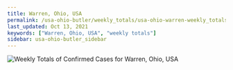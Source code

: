 ```yaml
---
title: Warren, Ohio, USA
permalink: /usa-ohio-butler/weekly_totals/usa-ohio-warren-weekly_totals.html
last_updated: Oct 13, 2021
keywords: ["Warren, Ohio, USA", "weekly totals"]
sidebar: usa-ohio-butler_sidebar
---
```


![Weekly Totals of Confirmed Cases for Warren, Ohio, USA](/covid_tracker/images/graphs/usa-ohio-warren-weekly_totals_graph.png)
